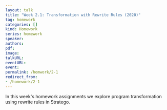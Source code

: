 ```yaml
---
layout: talk
title: "Week 2.1: Transformation with Rewrite Rules (2020)"
tag: homework
categories: []
kind: Homework
series: homework
speaker:
authors:
pdf:
image:
talkURL:
eventURL:
event:
permalink: /homwork/2-1
redirect_from:
- /homework/2-1
---
```


In this week's homework assignments we explore program transformation using rewrite rules in Stratego.

<!-- ### Making Stratego Assignments in Spoofax

In order to make the Stratego assignments in Spoofax, you can use the [project]({{site.baseurl}}/homework/1-3-a) you set up for Statix. Apply the following adaptations.

#### Solution Directory

For each assignment create a directory with the SDF3 file that you can copy from WebLab, and the Stratego solution that you create based on the template from WebLab. Also copy the tests from `Your Tests` into an SPT file.

#### Syntax

In the main syntax definition file import the `solution.sdf3` from WebLab. For example:

```
imports homework/week2-1/w1-01/solution-def   
```

You may have to rename the module name. -->

<!-- #### Transform Strategy

In the main Stratego file in the `/trans/` directory of your project import your Stratego solution, i.e. something like:

```
imports homework/week2-1/w1-01/solution
```

Add the following rules:

```
rules // Transform

  editor-transform:
    (node, _, _, path, project-path) -> (filename, result)
    with
      filename := <guarantee-extension(|"aterm")> path
    ; result   := <transform>node

  editor-transform-pp:
    (node, _, _, path, project-path) -> (filename, result)
    with
      filename := <guarantee-extension(|"trans.sol")> path
    ; result   := <transform; pp-debug>node
```

#### Transform Menu

In `editor/Syntax.esv` extend the menus of the language with:

```
  menu: "Transform" (openeditor)
    action: "Transform"     = editor-transform-pp (source)
    action: "Transform AST" = editor-transform (source)
``` -->
